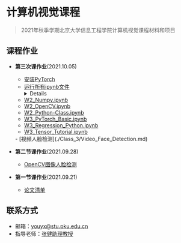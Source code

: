# 计算机视觉课程

> 2021年秋季学期北京大学信息工程学院计算机视觉课程材料和项目


## 课程作业

-  **第三次课作业**(2021.10.05)
    - [安装PyTorch](./Class_3/PyTorch_installation.md)
    - [运行所有ipynb文件]() 
        <details>
	- [W2_Numpy.ipynb](./Class_3/W2_Numpy.ipynb)
	- [W2_OpenCV.ipynb](./Class_3/W2_OpenCV.ipynb)
	- [W2_Python-Class.ipynb](./Class_3/W2_Python-Class.ipynb)
	- [W3_PyTorch_Basic.ipynb](./Class_3/W3_PyTorch_Basic.ipynb)
	- [W3_Regression_Python.ipynb](./Class_3/W3_Regression_Python.ipynb)
	- [W3_Tensor_Tutorial.ipynb](./Clkass_3/W3_Tensor_Tutorial.ipynb)
	</details>
    - [视频人脸检测](./Class_3/Video_Face_Detection.md)

-  **第二节课作业**(2021.09.28)
    - [OpenCV图像人脸检测]()

-  **第一节课作业**(2021.09.21)
    -  [论文清单](./Class_1/Paper_list.md)  



## 联系方式

- 邮箱：[youyx@stu.pku.edu.cn](mailto:youyx@stu.pku.edu.cn)
- 指导老师：[张健助理教授](https://jianzhang.tech/)

